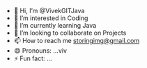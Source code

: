 - 👋 Hi, I’m @VivekGITJava
- 👀 I’m interested in Coding
- 🌱 I’m currently learning Java
- 💞️ I’m looking to collaborate on Projects 
- 📫 How to reach me storingimg@gmail.com
- 😄 Pronouns: ...viv
- ⚡ Fun fact: ...

<!---
VivekGITJava/VivekGITJava is a ✨ special ✨ repository because its `README.md` (this file) appears on your GitHub profile.
You can click the Preview link to take a look at your changes.
--->
